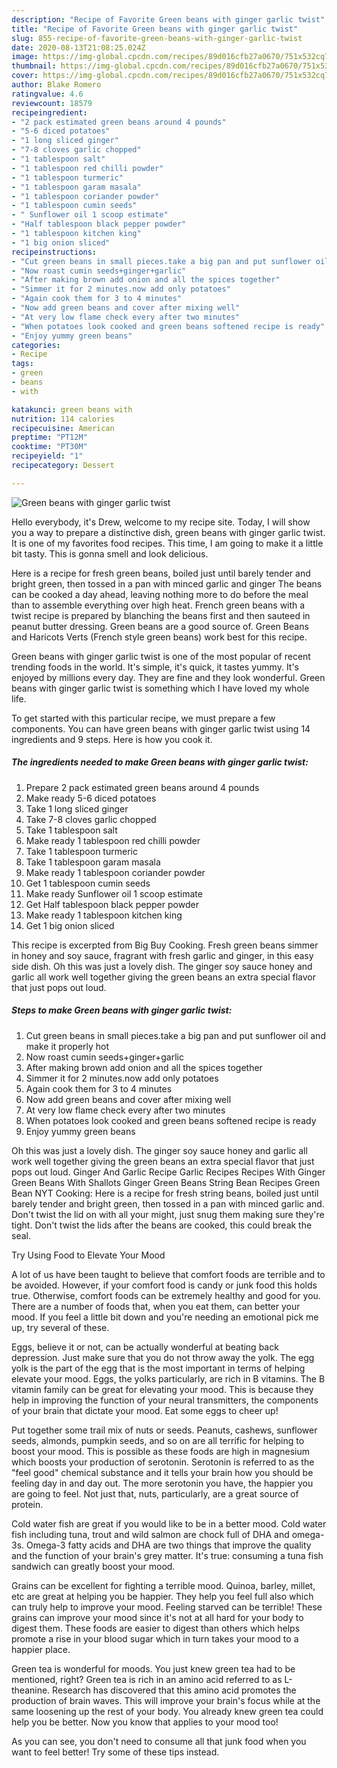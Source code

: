 ```yaml
---
description: "Recipe of Favorite Green beans with ginger garlic twist"
title: "Recipe of Favorite Green beans with ginger garlic twist"
slug: 855-recipe-of-favorite-green-beans-with-ginger-garlic-twist
date: 2020-08-13T21:08:25.024Z
image: https://img-global.cpcdn.com/recipes/89d016cfb27a0670/751x532cq70/green-beans-with-ginger-garlic-twist-recipe-main-photo.jpg
thumbnail: https://img-global.cpcdn.com/recipes/89d016cfb27a0670/751x532cq70/green-beans-with-ginger-garlic-twist-recipe-main-photo.jpg
cover: https://img-global.cpcdn.com/recipes/89d016cfb27a0670/751x532cq70/green-beans-with-ginger-garlic-twist-recipe-main-photo.jpg
author: Blake Romero
ratingvalue: 4.6
reviewcount: 18579
recipeingredient:
- "2 pack estimated green beans around 4 pounds"
- "5-6 diced potatoes"
- "1 long sliced ginger"
- "7-8 cloves garlic chopped"
- "1 tablespoon salt"
- "1 tablespoon red chilli powder"
- "1 tablespoon turmeric"
- "1 tablespoon garam masala"
- "1 tablespoon coriander powder"
- "1 tablespoon cumin seeds"
- " Sunflower oil 1 scoop estimate"
- "Half tablespoon black pepper powder"
- "1 tablespoon kitchen king"
- "1 big onion sliced"
recipeinstructions:
- "Cut green beans in small pieces.take a big pan and put sunflower oil and make it properly hot"
- "Now roast cumin seeds+ginger+garlic"
- "After making brown add onion and all the spices together"
- "Simmer it for 2 minutes.now add only potatoes"
- "Again cook them for 3 to 4 minutes"
- "Now add green beans and cover after mixing well"
- "At very low flame check every after two minutes"
- "When potatoes look cooked and green beans softened recipe is ready"
- "Enjoy yummy green beans"
categories:
- Recipe
tags:
- green
- beans
- with

katakunci: green beans with 
nutrition: 114 calories
recipecuisine: American
preptime: "PT12M"
cooktime: "PT30M"
recipeyield: "1"
recipecategory: Dessert

---
```



![Green beans with ginger garlic twist](https://img-global.cpcdn.com/recipes/89d016cfb27a0670/751x532cq70/green-beans-with-ginger-garlic-twist-recipe-main-photo.jpg)

Hello everybody, it's Drew, welcome to my recipe site. Today, I will show you a way to prepare a distinctive dish, green beans with ginger garlic twist. It is one of my favorites food recipes. This time, I am going to make it a little bit tasty. This is gonna smell and look delicious.

Here is a recipe for fresh green beans, boiled just until barely tender and bright green, then tossed in a pan with minced garlic and ginger The beans can be cooked a day ahead, leaving nothing more to do before the meal than to assemble everything over high heat. French green beans with a twist recipe is prepared by blanching the beans first and then sauteed in peanut butter dressing. Green beans are a good source of. Green Beans and Haricots Verts (French style green beans) work best for this recipe.

Green beans with ginger garlic twist is one of the most popular of recent trending foods in the world. It's simple, it's quick, it tastes yummy. It's enjoyed by millions every day. They are fine and they look wonderful. Green beans with ginger garlic twist is something which I have loved my whole life.


To get started with this particular recipe, we must prepare a few components. You can have green beans with ginger garlic twist using 14 ingredients and 9 steps. Here is how you cook it.

<!--inarticleads1-->

##### The ingredients needed to make Green beans with ginger garlic twist:

1. Prepare 2 pack estimated green beans around 4 pounds
1. Make ready 5-6 diced potatoes
1. Take 1 long sliced ginger
1. Take 7-8 cloves garlic chopped
1. Take 1 tablespoon salt
1. Make ready 1 tablespoon red chilli powder
1. Take 1 tablespoon turmeric
1. Take 1 tablespoon garam masala
1. Make ready 1 tablespoon coriander powder
1. Get 1 tablespoon cumin seeds
1. Make ready  Sunflower oil 1 scoop estimate
1. Get Half tablespoon black pepper powder
1. Make ready 1 tablespoon kitchen king
1. Get 1 big onion sliced


This recipe is excerpted from Big Buy Cooking. Fresh green beans simmer in honey and soy sauce, fragrant with fresh garlic and ginger, in this easy side dish. Oh this was just a lovely dish. The ginger soy sauce honey and garlic all work well together giving the green beans an extra special flavor that just pops out loud. 

<!--inarticleads2-->

##### Steps to make Green beans with ginger garlic twist:

1. Cut green beans in small pieces.take a big pan and put sunflower oil and make it properly hot
1. Now roast cumin seeds+ginger+garlic
1. After making brown add onion and all the spices together
1. Simmer it for 2 minutes.now add only potatoes
1. Again cook them for 3 to 4 minutes
1. Now add green beans and cover after mixing well
1. At very low flame check every after two minutes
1. When potatoes look cooked and green beans softened recipe is ready
1. Enjoy yummy green beans


Oh this was just a lovely dish. The ginger soy sauce honey and garlic all work well together giving the green beans an extra special flavor that just pops out loud. Ginger And Garlic Recipe Garlic Recipes Recipes With Ginger Green Beans With Shallots Ginger Green Beans String Bean Recipes Green Bean NYT Cooking: Here is a recipe for fresh string beans, boiled just until barely tender and bright green, then tossed in a pan with minced garlic and. Don&#39;t twist the lid on with all your might, just snug them making sure they&#39;re tight. Don&#39;t twist the lids after the beans are cooked, this could break the seal. 

Try Using Food to Elevate Your Mood


A lot of us have been taught to believe that comfort foods are terrible and to be avoided. However, if your comfort food is candy or junk food this holds true. Otherwise, comfort foods can be extremely healthy and good for you. There are a number of foods that, when you eat them, can better your mood. If you feel a little bit down and you're needing an emotional pick me up, try several of these.

Eggs, believe it or not, can be actually wonderful at beating back depression. Just make sure that you do not throw away the yolk. The egg yolk is the part of the egg that is the most important in terms of helping elevate your mood. Eggs, the yolks particularly, are rich in B vitamins. The B vitamin family can be great for elevating your mood. This is because they help in improving the function of your neural transmitters, the components of your brain that dictate your mood. Eat some eggs to cheer up!

Put together some trail mix of nuts or seeds. Peanuts, cashews, sunflower seeds, almonds, pumpkin seeds, and so on are all terrific for helping to boost your mood. This is possible as these foods are high in magnesium which boosts your production of serotonin. Serotonin is referred to as the "feel good" chemical substance and it tells your brain how you should be feeling day in and day out. The more serotonin you have, the happier you are going to feel. Not just that, nuts, particularly, are a great source of protein.

Cold water fish are great if you would like to be in a better mood. Cold water fish including tuna, trout and wild salmon are chock full of DHA and omega-3s. Omega-3 fatty acids and DHA are two things that improve the quality and the function of your brain's grey matter. It's true: consuming a tuna fish sandwich can greatly boost your mood. 

Grains can be excellent for fighting a terrible mood. Quinoa, barley, millet, etc are great at helping you be happier. They help you feel full also which can truly help to improve your mood. Feeling starved can be terrible! These grains can improve your mood since it's not at all hard for your body to digest them. These foods are easier to digest than others which helps promote a rise in your blood sugar which in turn takes your mood to a happier place.

Green tea is wonderful for moods. You just knew green tea had to be mentioned, right? Green tea is rich in an amino acid referred to as L-theanine. Research has discovered that this amino acid promotes the production of brain waves. This will improve your brain's focus while at the same loosening up the rest of your body. You already knew green tea could help you be better. Now you know that applies to your mood too!

As you can see, you don't need to consume all that junk food when you want to feel better! Try  some  of  these  tips  instead.

